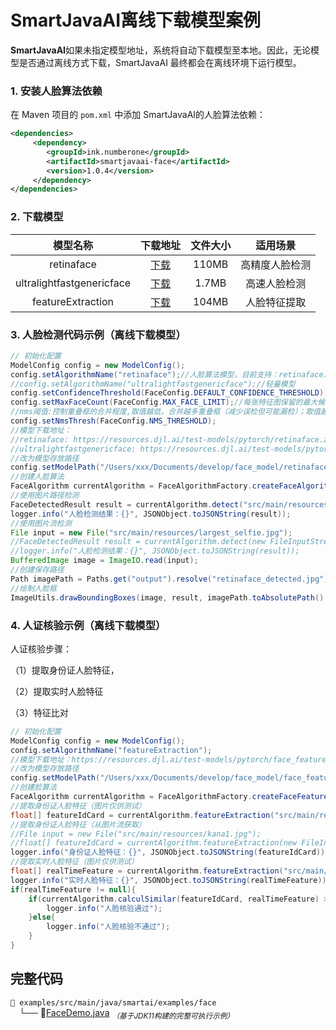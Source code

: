 # SmartJavaAI离线下载模型案例

**SmartJavaAI**如果未指定模型地址，系统将自动下载模型至本地。因此，无论模型是否通过离线方式下载，SmartJavaAI 最终都会在离线环境下运行模型。

### 1. 安装人脸算法依赖

在 Maven 项目的 `pom.xml` 中添加 SmartJavaAI的人脸算法依赖：

```xml
<dependencies>
     <dependency>
        <groupId>ink.numberone</groupId>
        <artifactId>smartjavaai-face</artifactId>
        <version>1.0.4</version>
     </dependency>
</dependencies>
```

### 2. 下载模型

|         模型名称          |                           下载地址                           | 文件大小 |    适用场景    |
| :-----------------------: | :----------------------------------------------------------: | :------: | :------------: |
|        retinaface         | [下载](https://resources.djl.ai/test-models/pytorch/retinaface.zip) |  110MB   | 高精度人脸检测 |
| ultralightfastgenericface | [下载](https://resources.djl.ai/test-models/pytorch/ultranet.zip) |  1.7MB   |  高速人脸检测  |
|     featureExtraction     | [下载](https://resources.djl.ai/test-models/pytorch/face_feature.zip) |  104MB   |  人脸特征提取  |

### 3. 人脸检测代码示例（离线下载模型）

```java
// 初始化配置
ModelConfig config = new ModelConfig();
config.setAlgorithmName("retinaface");//人脸算法模型，目前支持：retinaface及ultralightfastgenericface
//config.setAlgorithmName("ultralightfastgenericface");//轻量模型
config.setConfidenceThreshold(FaceConfig.DEFAULT_CONFIDENCE_THRESHOLD);//置信度阈值
config.setMaxFaceCount(FaceConfig.MAX_FACE_LIMIT);//每张特征图保留的最大候选框数量
//nms阈值:控制重叠框的合并程度,取值越低，合并越多重叠框（减少误检但可能漏检）；取值越高，保留更多框（增加检出但可能引入冗余）
config.setNmsThresh(FaceConfig.NMS_THRESHOLD);
//模型下载地址：
//retinaface: https://resources.djl.ai/test-models/pytorch/retinaface.zip
//ultralightfastgenericface: https://resources.djl.ai/test-models/pytorch/ultranet.zip
//改为模型存放路径
config.setModelPath("/Users/xxx/Documents/develop/face_model/retinaface.pt");
//创建人脸算法
FaceAlgorithm currentAlgorithm = FaceAlgorithmFactory.createFaceAlgorithm(config);
//使用图片路径检测
FaceDetectedResult result = currentAlgorithm.detect("src/main/resources/largest_selfie.jpg");
logger.info("人脸检测结果：{}", JSONObject.toJSONString(result));
//使用图片流检测
File input = new File("src/main/resources/largest_selfie.jpg");
//FaceDetectedResult result = currentAlgorithm.detect(new FileInputStream(input));
//logger.info("人脸检测结果：{}", JSONObject.toJSONString(result));
BufferedImage image = ImageIO.read(input);
//创建保存路径
Path imagePath = Paths.get("output").resolve("retinaface_detected.jpg");
//绘制人脸框
ImageUtils.drawBoundingBoxes(image, result, imagePath.toAbsolutePath().toString());
```

### 4. 人证核验示例（离线下载模型）

人证核验步骤：

（1）提取身份证人脸特征，

（2）提取实时人脸特征

（3）特征比对

```java
// 初始化配置
ModelConfig config = new ModelConfig();
config.setAlgorithmName("featureExtraction");
//模型下载地址：https://resources.djl.ai/test-models/pytorch/face_feature.zip
//改为模型存放路径
config.setModelPath("/Users/xxx/Documents/develop/face_model/face_feature.pt");
//创建脸算法
FaceAlgorithm currentAlgorithm = FaceAlgorithmFactory.createFaceFeatureAlgorithm(config);
//提取身份证人脸特征（图片仅供测试）
float[] featureIdCard = currentAlgorithm.featureExtraction("src/main/resources/kana1.jpg");
//提取身份证人脸特征（从图片流获取）
//File input = new File("src/main/resources/kana1.jpg");
//float[] featureIdCard = currentAlgorithm.featureExtraction(new FileInputStream(input));
logger.info("身份证人脸特征：{}", JSONObject.toJSONString(featureIdCard));
//提取实时人脸特征（图片仅供测试）
float[] realTimeFeature = currentAlgorithm.featureExtraction("src/main/resources/kana2.jpg");
logger.info("实时人脸特征：{}", JSONObject.toJSONString(realTimeFeature));
if(realTimeFeature != null){
    if(currentAlgorithm.calculSimilar(featureIdCard, realTimeFeature) > 0.8){
        logger.info("人脸核验通过");
    }else{
        logger.info("人脸核验不通过");
    }
}
```

## 完整代码

`📁 examples/src/main/java/smartai/examples/face`  
 └── 📄[FaceDemo.java](https://github.com/geekwenjie/SmartJavaAI/blob/master/examples/src/main/java/smartai/examples/face/FaceDemo.java)  <sub>*（基于JDK11构建的完整可执行示例）*</sub>
